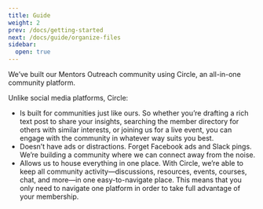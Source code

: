 ```yaml
---
title: Guide
weight: 2
prev: /docs/getting-started
next: /docs/guide/organize-files
sidebar:
  open: true
---
```


We’ve built our Mentors Outreach community using Circle, an all-in-one community platform. 

Unlike social media platforms, Circle:
- Is built for communities just like ours. So whether you’re drafting a rich text post to share your insights, searching the member directory for others with similar interests, or joining us for a live event, you can engage with the community in whatever way suits you best.
- Doesn’t have ads or distractions. Forget Facebook ads and Slack pings. We’re building a community where we can connect away from the noise.
- Allows us to house everything in one place. With Circle, we’re able to keep  all community activity—discussions, resources, events, courses, chat, and more—in one easy-to-navigate place. This means that you only need to navigate one platform in order to take full advantage of your membership.
